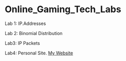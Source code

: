 # Online_Gaming_Tech_Labs

Lab 1: IP.Addresses

Lab 2: Binomial Distribution

Lab3: IP Packets

Lab4: Personal Site. [My Website](https://seanwhelan117.wixsite.com/seanwhelan/about-8) 

